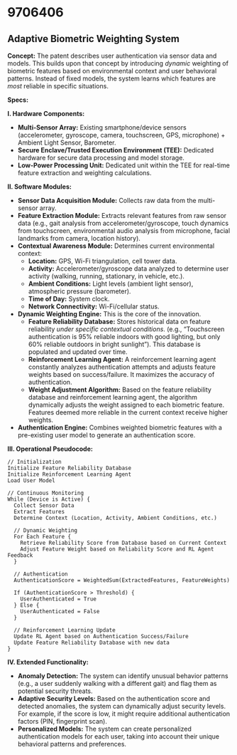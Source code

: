 # 9706406

## Adaptive Biometric Weighting System

**Concept:** The patent describes user authentication via sensor data and models. This builds upon that concept by introducing *dynamic* weighting of biometric features based on environmental context and user behavioral patterns. Instead of fixed models, the system learns which features are *most* reliable in specific situations.

**Specs:**

**I. Hardware Components:**

*   **Multi-Sensor Array:** Existing smartphone/device sensors (accelerometer, gyroscope, camera, touchscreen, GPS, microphone) + Ambient Light Sensor, Barometer.
*   **Secure Enclave/Trusted Execution Environment (TEE):** Dedicated hardware for secure data processing and model storage.
*   **Low-Power Processing Unit:** Dedicated unit within the TEE for real-time feature extraction and weighting calculations.

**II. Software Modules:**

*   **Sensor Data Acquisition Module:**  Collects raw data from the multi-sensor array.
*   **Feature Extraction Module:** Extracts relevant features from raw sensor data (e.g., gait analysis from accelerometer/gyroscope, touch dynamics from touchscreen, environmental audio analysis from microphone, facial landmarks from camera, location history).
*   **Contextual Awareness Module:** Determines current environmental context:
    *   **Location:** GPS, Wi-Fi triangulation, cell tower data.
    *   **Activity:**  Accelerometer/gyroscope data analyzed to determine user activity (walking, running, stationary, in vehicle, etc.).
    *   **Ambient Conditions:** Light levels (ambient light sensor), atmospheric pressure (barometer).
    *   **Time of Day:** System clock.
    *   **Network Connectivity:** Wi-Fi/cellular status.
*   **Dynamic Weighting Engine:** This is the core of the innovation.
    *   **Feature Reliability Database:** Stores historical data on feature reliability *under specific contextual conditions*.  (e.g., “Touchscreen authentication is 95% reliable indoors with good lighting, but only 60% reliable outdoors in bright sunlight”).  This database is populated and updated over time.
    *   **Reinforcement Learning Agent:**  A reinforcement learning agent constantly analyzes authentication attempts and adjusts feature weights based on success/failure.  It maximizes the accuracy of authentication.
    *   **Weight Adjustment Algorithm:** Based on the feature reliability database and reinforcement learning agent, the algorithm dynamically adjusts the weight assigned to each biometric feature.  Features deemed more reliable in the current context receive higher weights.
*   **Authentication Engine:** Combines weighted biometric features with a pre-existing user model to generate an authentication score.

**III. Operational Pseudocode:**

```
// Initialization
Initialize Feature Reliability Database
Initialize Reinforcement Learning Agent
Load User Model

// Continuous Monitoring
While (Device is Active) {
  Collect Sensor Data
  Extract Features
  Determine Context (Location, Activity, Ambient Conditions, etc.)

  // Dynamic Weighting
  For Each Feature {
    Retrieve Reliability Score from Database based on Current Context
    Adjust Feature Weight based on Reliability Score and RL Agent Feedback
  }

  // Authentication
  AuthenticationScore = WeightedSum(ExtractedFeatures, FeatureWeights)

  If (AuthenticationScore > Threshold) {
    UserAuthenticated = True
  } Else {
    UserAuthenticated = False
  }

  // Reinforcement Learning Update
  Update RL Agent based on Authentication Success/Failure
  Update Feature Reliability Database with new data
}
```

**IV.  Extended Functionality:**

*   **Anomaly Detection:** The system can identify unusual behavior patterns (e.g., a user suddenly walking with a different gait) and flag them as potential security threats.
*   **Adaptive Security Levels:** Based on the authentication score and detected anomalies, the system can dynamically adjust security levels. For example, if the score is low, it might require additional authentication factors (PIN, fingerprint scan).
*   **Personalized Models:** The system can create personalized authentication models for each user, taking into account their unique behavioral patterns and preferences.